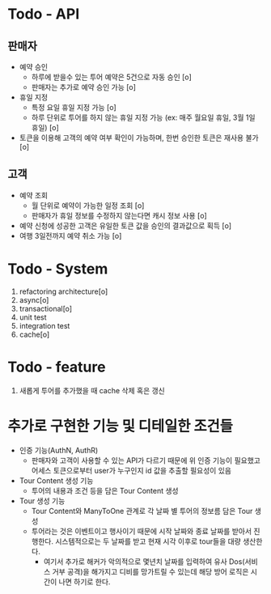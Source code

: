 # Todo - API

## 판매자

- 예약 승인
  - 하루에 받을수 있는 투어 예약은 5건으로 자동 승인 [o]
  - 판매자는 추가로 예약 승인 가능 [o]
- 휴일 지정
  - 특정 요일 휴일 지정 가능 [o]
  - 하루 단위로 투어를 하지 않는 휴일 지정 가능 (ex: 매주 월요일 휴일, 3월 1일 휴일) [o]
- 토큰을 이용해 고객의 예약 여부 확인이 가능하며, 한번 승인한 토큰은 재사용 불가 [o]

## 고객

- 예약 조회
  - 월 단위로 예약이 가능한 일정 조회 [o]
  - 판매자가 휴일 정보를 수정하지 않는다면 캐시 정보 사용 [o]
- 예약 신청에 성공한 고객은 유일한 토큰 값을 승인의 결과값으로 획득 [o]
- 여행 3일전까지 예약 취소 가능 [o]

# Todo - System

1. refactoring architecture[o]
2. async[o]
3. transactional[o]
4. unit test
5. integration test
6. cache[o]

# Todo - feature

1. 새롭게 투어를 추가했을 때 cache 삭제 혹은 갱신

# 추가로 구현한 기능 및 디테일한 조건들

- 인증 기능(AuthN, AuthR)
  - 판매자와 고객이 사용할 수 있는 API가 다르기 때문에 위 인증 기능이 필요했고 어세스 토큰으로부터 user가 누구인지 id 값을 추출할 필요성이 있음
- Tour Content 생성 기능
  - 투어의 내용과 조건 등을 담은 Tour Content 생성
- Tour 생성 기능
  - Tour Content와 ManyToOne 관계로 각 날짜 별 투어의 정보름 담은 Tour 생성
  - 투어라는 것은 이벤트이고 행사이기 때문에 시작 날짜와 종료 날짜를 받아서 진행한다. 시스템적으로는 두 날짜를 받고 현재 시각 이후로 tour들을 대량 생산한다.
    - 여기서 추가로 해커가 악의적으로 몇년치 날짜를 입력하여 유사 Dos(서비스 거부 공격)을 해가지고 디비를 망가트릴 수 있는데 해당 방어 로직은 시간이 나면 하기로 한다.
